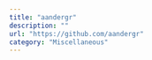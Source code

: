 ```yaml
---
title: "aandergr"
description: ""
url: "https://github.com/aandergr"
category: "Miscellaneous"
---
```

